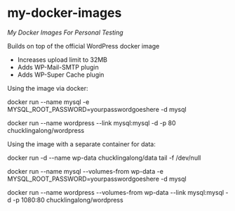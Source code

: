 # my-docker-images
*My Docker Images For Personal Testing*

Builds on top of the official WordPress docker image
- Increases upload limit to 32MB
- Adds WP-Mail-SMTP plugin
- Adds WP-Super Cache plugin

Using the image via docker:

docker run --name mysql -e MYSQL_ROOT_PASSWORD=yourpasswordgoeshere -d mysql

docker run --name wordpress --link mysql:mysql -d -p 80 chucklingalong/wordpress

Using the image with a separate container for data:

docker run -d --name wp-data chucklingalong/data tail -f /dev/null

docker run --name mysql --volumes-from wp-data 
 -e MYSQL_ROOT_PASSWORD=yourpasswordgoeshere -d mysql

docker run --name wordpress --volumes-from wp-data 
 --link mysql:mysql -d -p 1080:80 chucklingalong/wordpress



